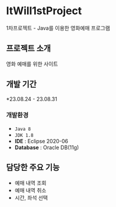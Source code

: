 # ItWill1stProject
1차프로젝트 - Java를 이용한 영화예매 프로그램 

## 프로젝트 소개

영화 예매를 위한 사이트
<br>

## 개발 기간
*23.08.24 - 23.08.31

### 개발환경
- `Java 8`
- `JDK 1.8`
- **IDE** : Eclipse 2020-06
- **Database** : Oracle DB(11g)

## 담당한 주요 기능 
- 예매 내역 조회
- 예매 내역 취소
- 시간, 좌석 선택



